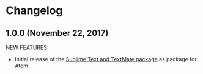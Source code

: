 # Changelog

## 1.0.0 (November 22, 2017)

NEW FEATURES:

- Initial release of the [Sublime Text and TextMate package](https://github.com/adamchainz/fluentd.tmLanguage) as package for Atom
